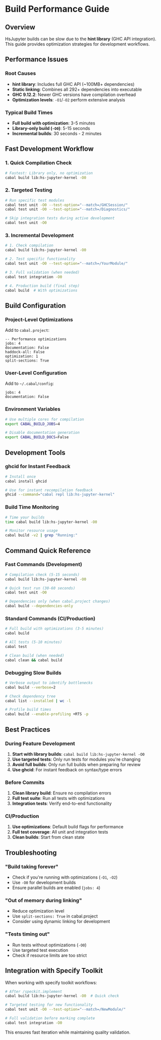 # Build Performance Guide

## Overview

HsJupyter builds can be slow due to the **hint library** (GHC API integration). This guide provides optimization strategies for development workflows.

## Performance Issues

### Root Causes

- **hint library**: Includes full GHC API (~100MB+ dependencies)
- **Static linking**: Combines all 292+ dependencies into executable
- **GHC 9.12.2**: Newer GHC versions have compilation overhead
- **Optimization levels**: `-O1`/`-O2` perform extensive analysis

### Typical Build Times

- **Full build with optimization**: 3-5 minutes
- **Library-only build (`-O0`)**: 5-15 seconds
- **Incremental builds**: 30 seconds - 2 minutes

## Fast Development Workflow

### 1. Quick Compilation Check

```bash
# Fastest: Library only, no optimization
cabal build lib:hs-jupyter-kernel -O0
```

### 2. Targeted Testing

```bash
# Run specific test modules
cabal test unit -O0 --test-option="--match=/GHCSession/"
cabal test unit -O0 --test-option="--match=/Diagnostics/"

# Skip integration tests during active development
cabal test unit -O0
```

### 3. Incremental Development

```bash
# 1. Check compilation
cabal build lib:hs-jupyter-kernel -O0

# 2. Test specific functionality
cabal test unit -O0 --test-option="--match=/YourModule/"

# 3. Full validation (when needed)
cabal test integration -O0

# 4. Production build (final step)
cabal build  # With optimizations
```

## Build Configuration

### Project-Level Optimizations

Add to `cabal.project`:

```cabal
-- Performance optimizations
jobs: 4
documentation: False
haddock-all: False
optimization: 1
split-sections: True
```

### User-Level Configuration

Add to `~/.cabal/config`:

```cabal
jobs: 4
documentation: False
```

### Environment Variables

```bash
# Use multiple cores for compilation
export CABAL_BUILD_JOBS=4

# Disable documentation generation
export CABAL_BUILD_DOCS=False
```

## Development Tools

### ghcid for Instant Feedback

```bash
# Install once
cabal install ghcid

# Use for instant recompilation feedback
ghcid --command="cabal repl lib:hs-jupyter-kernel"
```

### Build Time Monitoring

```bash
# Time your builds
time cabal build lib:hs-jupyter-kernel -O0

# Monitor resource usage
cabal build -v2 | grep "Running:"
```

## Command Quick Reference

### Fast Commands (Development)

```bash
# Compilation check (5-15 seconds)
cabal build lib:hs-jupyter-kernel -O0

# Quick test run (30-60 seconds)
cabal test unit -O0

# Dependencies only (when cabal.project changes)
cabal build --dependencies-only
```

### Standard Commands (CI/Production)

```bash
# Full build with optimizations (3-5 minutes)
cabal build

# All tests (5-10 minutes)
cabal test

# Clean build (when needed)
cabal clean && cabal build
```

### Debugging Slow Builds

```bash
# Verbose output to identify bottlenecks
cabal build --verbose=2

# Check dependency tree
cabal list --installed | wc -l

# Profile build times
cabal build --enable-profiling +RTS -p
```

## Best Practices

### During Feature Development

1. **Start with library builds**: `cabal build lib:hs-jupyter-kernel -O0`
2. **Use targeted tests**: Only run tests for modules you're changing
3. **Avoid full builds**: Only run full builds when preparing for review
4. **Use ghcid**: For instant feedback on syntax/type errors

### Before Commits

1. **Clean library build**: Ensure no compilation errors
2. **Full test suite**: Run all tests with optimizations
3. **Integration tests**: Verify end-to-end functionality

### CI/Production

1. **Use optimizations**: Default build flags for performance
2. **Full test coverage**: All unit and integration tests
3. **Clean builds**: Start from clean state

## Troubleshooting

### "Build taking forever"

- Check if you're running with optimizations (`-O1`, `-O2`)
- Use `-O0` for development builds
- Ensure parallel builds are enabled (`jobs: 4`)

### "Out of memory during linking"

- Reduce optimization level
- Use `split-sections: True` in cabal.project
- Consider using dynamic linking for development

### "Tests timing out"

- Run tests without optimizations (`-O0`)
- Use targeted test execution
- Check if resource limits are too strict

## Integration with Specify Toolkit

When working with specify toolkit workflows:

```bash
# After /speckit.implement
cabal build lib:hs-jupyter-kernel -O0  # Quick check

# Targeted testing for new functionality  
cabal test unit -O0 --test-option="--match=/NewModule/"

# Full validation before marking complete
cabal test integration -O0
```

This ensures fast iteration while maintaining quality validation.
